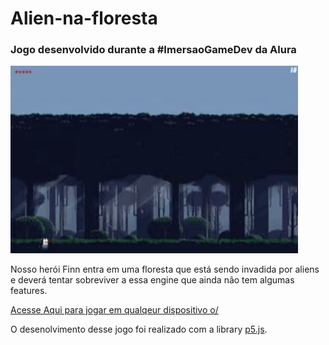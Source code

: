 # Alien-na-floresta

### Jogo desenvolvido durante a #ImersaoGameDev da Alura



  <img width="460" height="300" src="imagens/assets/alien-na-floresta.gif">

Nosso herói Finn entra em uma floresta que está sendo invadida por aliens </br>
e deverá tentar sobreviver a essa engine que ainda não tem algumas features.


[Acesse Aqui para jogar em qualqeur dispositivo o/](https://editor.p5js.org/cellodosanjos03/full/jNJ1pPPKN)



O desenolvimento desse jogo foi realizado com a library [p5.js](https://p5js.org).




